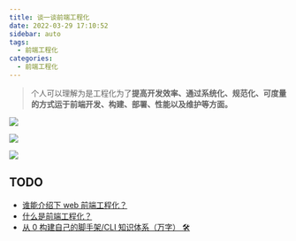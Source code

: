 ```yaml
---
title: 谈一谈前端工程化
date: 2022-03-29 17:10:52
sidebar: auto
tags:
  - 前端工程化
categories:
  - 前端工程化
---
```


> 个人可以理解为是工程化为了**提高开发效率、通过系统化、规范化、可度量的方式运于前端开发、构建、部署、性能以及维护等方面。**

![](https://alvin-cdn.oss-cn-shenzhen.aliyuncs.com/images/devops1.png)

![](https://alvin-cdn.oss-cn-shenzhen.aliyuncs.com/images/devops2.png)

![](https://alvin-cdn.oss-cn-shenzhen.aliyuncs.com/images/devops3.png)

## TODO

- [谁能介绍下 web 前端工程化？](https://www.zhihu.com/question/24558375)
- [什么是前端工程化？](https://www.zhihu.com/question/433854153/answer/1713597311)
- [从 0 构建自己的脚手架/CLI 知识体系（万字） 🛠](https://juejin.cn/post/6966119324478079007)
